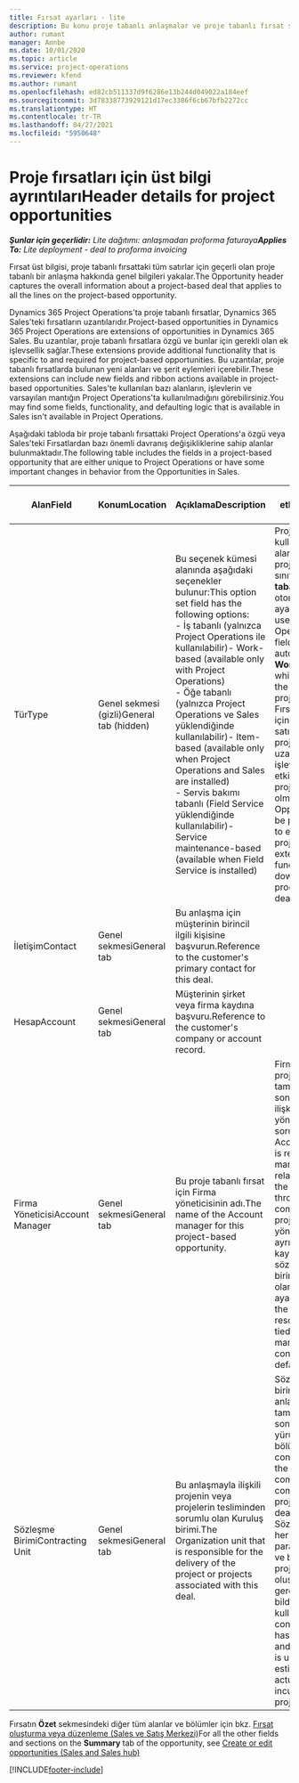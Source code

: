```yaml
---
title: Fırsat ayarları - lite
description: Bu konu proje tabanlı anlaşmalar ve proje tabanlı fırsat satırlarıyla ilgili bilgi sağlar.
author: rumant
manager: Annbe
ms.date: 10/01/2020
ms.topic: article
ms.service: project-operations
ms.reviewer: kfend
ms.author: rumant
ms.openlocfilehash: ed82cb511337d9f6286e13b244d049022a184eef
ms.sourcegitcommit: 3d78338773929121d17ec3386f6cb67bfb2272cc
ms.translationtype: HT
ms.contentlocale: tr-TR
ms.lasthandoff: 04/27/2021
ms.locfileid: "5950648"
---
```

# <a name="header-details-for-project-opportunities"></a><span data-ttu-id="c6c29-103">Proje fırsatları için üst bilgi ayrıntıları</span><span class="sxs-lookup"><span data-stu-id="c6c29-103">Header details for project opportunities</span></span>

<span data-ttu-id="c6c29-104">_**Şunlar için geçerlidir:** Lite dağıtımı: anlaşmadan proforma faturaya_</span><span class="sxs-lookup"><span data-stu-id="c6c29-104">_**Applies To:** Lite deployment - deal to proforma invoicing_</span></span>

<span data-ttu-id="c6c29-105">Fırsat üst bilgisi, proje tabanlı fırsattaki tüm satırlar için geçerli olan proje tabanlı bir anlaşma hakkında genel bilgileri yakalar.</span><span class="sxs-lookup"><span data-stu-id="c6c29-105">The Opportunity header captures the overall information about a project-based deal that applies to all the lines on the project-based opportunity.</span></span>

<span data-ttu-id="c6c29-106">Dynamics 365 Project Operations'ta proje tabanlı fırsatlar, Dynamics 365 Sales'teki fırsatların uzantılarıdır.</span><span class="sxs-lookup"><span data-stu-id="c6c29-106">Project-based opportunities in Dynamics 365 Project Operations are extensions of opportunities in Dynamics 365 Sales.</span></span> <span data-ttu-id="c6c29-107">Bu uzantılar, proje tabanlı fırsatlara özgü ve bunlar için gerekli olan ek işlevsellik sağlar.</span><span class="sxs-lookup"><span data-stu-id="c6c29-107">These extensions provide additional functionality that is specific to and required for project-based opportunities.</span></span> <span data-ttu-id="c6c29-108">Bu uzantılar, proje tabanlı fırsatlarda bulunan yeni alanları ve şerit eylemleri içerebilir.</span><span class="sxs-lookup"><span data-stu-id="c6c29-108">These extensions can include new fields and ribbon actions available in project-based opportunities.</span></span> <span data-ttu-id="c6c29-109">Sales'te kullanılan bazı alanların, işlevlerin ve varsayılan mantığın Project Operations'ta kullanılmadığını görebilirsiniz.</span><span class="sxs-lookup"><span data-stu-id="c6c29-109">You may find some fields, functionality, and defaulting logic that is available in Sales isn't available in Project Operations.</span></span>

<span data-ttu-id="c6c29-110">Aşağıdaki tabloda bir proje tabanlı fırsattaki Project Operations'a özgü veya Sales'teki Fırsatlardan bazı önemli davranış değişikliklerine sahip alanlar bulunmaktadır.</span><span class="sxs-lookup"><span data-stu-id="c6c29-110">The following table includes the fields in a project-based opportunity that are either unique to Project Operations or have some important changes in behavior from the Opportunities in Sales.</span></span>

| <span data-ttu-id="c6c29-111">**Alan**</span><span class="sxs-lookup"><span data-stu-id="c6c29-111">**Field**</span></span> | <span data-ttu-id="c6c29-112">**Konum**</span><span class="sxs-lookup"><span data-stu-id="c6c29-112">**Location**</span></span> | <span data-ttu-id="c6c29-113">**Açıklama**</span><span class="sxs-lookup"><span data-stu-id="c6c29-113">**Description**</span></span> | <span data-ttu-id="c6c29-114">**Aşağı yönlü etki**</span><span class="sxs-lookup"><span data-stu-id="c6c29-114">**Downstream impact**</span></span> |
| --- | --- | --- | --- |
| <span data-ttu-id="c6c29-115">Tür</span><span class="sxs-lookup"><span data-stu-id="c6c29-115">Type</span></span> | <span data-ttu-id="c6c29-116">Genel sekmesi (gizli)</span><span class="sxs-lookup"><span data-stu-id="c6c29-116">General tab (hidden)</span></span> | <span data-ttu-id="c6c29-117">Bu seçenek kümesi alanında aşağıdaki seçenekler bulunur:</span><span class="sxs-lookup"><span data-stu-id="c6c29-117">This option set field has the following options:</span></span></br><span data-ttu-id="c6c29-118">- İş tabanlı (yalnızca Project Operations ile kullanılabilir)</span><span class="sxs-lookup"><span data-stu-id="c6c29-118">- Work-based (available only with Project Operations)</span></span></br><span data-ttu-id="c6c29-119">- Öğe tabanlı (yalnızca Project Operations ve Sales yüklendiğinde kullanılabilir)</span><span class="sxs-lookup"><span data-stu-id="c6c29-119">- Item-based (available only when Project Operations and Sales are installed)</span></span></br><span data-ttu-id="c6c29-120">- Servis bakımı tabanlı (Field Service yüklendiğinde kullanılabilir)</span><span class="sxs-lookup"><span data-stu-id="c6c29-120">- Service maintenance-based (available when Field Service is installed)</span></span> | <span data-ttu-id="c6c29-121">Project Operations kullandığınızda bu alan değeri, Fırsatı proje tabanlı olarak sınıflandıran **İş tabanlı** değerine otomatik olarak ayarlanır.</span><span class="sxs-lookup"><span data-stu-id="c6c29-121">When you use Project Operations, this field value is automatically set to **Work-based** which classifies the Opportunity as project-based.</span></span> <span data-ttu-id="c6c29-122">Fırsat, bu anlaşma için aşağı yönlü satış sürecinde projeye özgü tüm uzantıları ve işlevleri etkinleştirmek için proje tabanlı olmalıdır.</span><span class="sxs-lookup"><span data-stu-id="c6c29-122">An Opportunity should be project-based to enable all project-specific extensions and functionality in the downstream sales process for this deal.</span></span> |
| <span data-ttu-id="c6c29-123">İletişim</span><span class="sxs-lookup"><span data-stu-id="c6c29-123">Contact</span></span> | <span data-ttu-id="c6c29-124">Genel sekmesi</span><span class="sxs-lookup"><span data-stu-id="c6c29-124">General tab</span></span> | <span data-ttu-id="c6c29-125">Bu anlaşma için müşterinin birincil ilgili kişisine başvurun.</span><span class="sxs-lookup"><span data-stu-id="c6c29-125">Reference to the customer's primary contact for this deal.</span></span> | |
| <span data-ttu-id="c6c29-126">Hesap</span><span class="sxs-lookup"><span data-stu-id="c6c29-126">Account</span></span> | <span data-ttu-id="c6c29-127">Genel sekmesi</span><span class="sxs-lookup"><span data-stu-id="c6c29-127">General tab</span></span> | <span data-ttu-id="c6c29-128">Müşterinin şirket veya firma kaydına başvuru.</span><span class="sxs-lookup"><span data-stu-id="c6c29-128">Reference to the customer's company or account record.</span></span> | |
| <span data-ttu-id="c6c29-129">Firma Yöneticisi</span><span class="sxs-lookup"><span data-stu-id="c6c29-129">Account Manager</span></span> | <span data-ttu-id="c6c29-130">Genel sekmesi</span><span class="sxs-lookup"><span data-stu-id="c6c29-130">General tab</span></span> | <span data-ttu-id="c6c29-131">Bu proje tabanlı fırsat için Firma yöneticisinin adı.</span><span class="sxs-lookup"><span data-stu-id="c6c29-131">The name of the Account manager for this project-based opportunity.</span></span> | <span data-ttu-id="c6c29-132">Firma yöneticisi, bu projenin tamamlanmasından sonra müşteriyle ilişkiyi yönetmekten sorumludur.</span><span class="sxs-lookup"><span data-stu-id="c6c29-132">The Account manager is responsible for managing the relationship with the customer through the completion of this project.</span></span> <span data-ttu-id="c6c29-133">Firma yöneticisine bağlı ayrılabilir kaynak kaydına göre sözleşme yapan birim varsayılan olarak ayarlanır.</span><span class="sxs-lookup"><span data-stu-id="c6c29-133">Based on the bookable resource record tied to the Account manager, the contracting unit is defaulted.</span></span> |
| <span data-ttu-id="c6c29-134">Sözleşme Birimi</span><span class="sxs-lookup"><span data-stu-id="c6c29-134">Contracting Unit</span></span> | <span data-ttu-id="c6c29-135">Genel sekmesi</span><span class="sxs-lookup"><span data-stu-id="c6c29-135">General tab</span></span> | <span data-ttu-id="c6c29-136">Bu anlaşmayla ilişkili projenin veya projelerin tesliminden sorumlu olan Kuruluş birimi.</span><span class="sxs-lookup"><span data-stu-id="c6c29-136">The Organization unit that is responsible for the delivery of the project or projects associated with this deal.</span></span> | <span data-ttu-id="c6c29-137">Sözleşme yapan birim, şirketin anlaşma tamamlandıktan sonra projeleri yürüten bölümüdür.</span><span class="sxs-lookup"><span data-stu-id="c6c29-137">The contracting unit is the division of the company that will complete the project(s) after the deal is closed.</span></span> <span data-ttu-id="c6c29-138">Sözleşme yapan her biriminin bir para birimi vardır ve bu para birimi, proje sırasında oluşan tahmini ve gerçek maliyetleri bildirmek için kullanılır.</span><span class="sxs-lookup"><span data-stu-id="c6c29-138">Every contracting unit has a currency, and this currency is used to report estimated and actual costs incurred during the project.</span></span> |

<span data-ttu-id="c6c29-139">Fırsatın **Özet** sekmesindeki diğer tüm alanlar ve bölümler için bkz. [Fırsat oluşturma veya düzenleme (Sales ve Satış Merkezi)](/dynamics365/sales-enterprise/create-edit-opportunity-sales)</span><span class="sxs-lookup"><span data-stu-id="c6c29-139">For all the other fields and sections on the **Summary** tab of the opportunity, see [Create or edit opportunities (Sales and Sales hub)](/dynamics365/sales-enterprise/create-edit-opportunity-sales)</span></span>


[!INCLUDE[footer-include](../../includes/footer-banner.md)]
